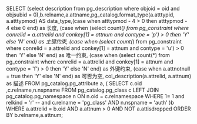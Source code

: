 SELECT (select description from pg_description where objoid = oid and objsubid = 0),b.relname,a.attname,pg_catalog.format_type(a.atttypid, a.atttypmod) AS data_type,(case when atttypmod - 4 > 0 then atttypmod - 4 else 0 end) as 长度,
       (case
      when (select count(*)
         from pg_constraint
         where conrelid = a.attrelid and conkey[1] = attnum and contype = 'p') > 0 then 'Y'
      else 'N' end)                     as 主键约束,
    (case
      when (select count(*)
         from pg_constraint
         where conrelid = a.attrelid and conkey[1] = attnum and contype = 'u') > 0 then 'Y'
      else 'N' end)                     as 唯一约束,
    (case
      when (select count(*)
         from pg_constraint
         where conrelid = a.attrelid and conkey[1] = attnum and contype = 'f') > 0 then 'Y'
      else 'N' end)                     as 外键约束,
    (case when a.attnotnull = true then 'Y' else 'N' end)    as 可否为空,
    col_description(a.attrelid, a.attnum)            as 描述
 FROM  pg_catalog.pg_attribute a,
    (
     SELECT c.oid  ,c.relname,n.nspname
      FROM  pg_catalog.pg_class c
      LEFT JOIN pg_catalog.pg_namespace n
       ON n.oid = c.relnamespace
     WHERE 1= 1
     and relkind = 'r'
--       and c.relname = 'pg_class'
      AND n.nspname = 'auth'
     )b
 WHERE a.attrelid = b.oid
 AND a.attnum > 0
 AND NOT a.attisdropped ORDER BY b.relname,a.attnum;